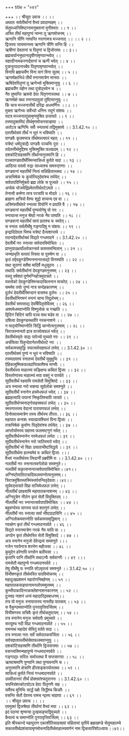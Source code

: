 +++
title = "०४२"

+++
।। श्रीसूत उवाच ।। ।।  
अथातः सर्वतीर्थानां वैभवं प्रवदाम्यहम् ।।  
सेतुमध्यनिविष्टानामनुक्तानां मुनीश्वराः ।। १ ।।  
अस्ति तीर्थं महापुण्यं नाम्ना तु ऋणमोचनम् ।।  
ऋणानि त्रीणि नश्यन्ति नराणामत्र मज्जनात् ।। ।। २ ।।  
द्विजस्य जायमानस्य ऋणानि त्रीणि सन्ति हि ।।  
ऋषीणां देवतानां च पितॄणां च द्विजोत्तमाः ।। ३।।  
ब्रह्मचर्याननुष्ठानादृषीणामृणवान्भवेत् ।।  
यज्ञादीनामकरणाद्देवानां च ऋणी भवेत् ।। ४ ।।  
पुत्रानुत्पादनाच्चैव पितृणामृणवान्भवेत् ।।  
विनापि ब्रह्मचर्येण विना यागं विना सुतम् ।। ५ ।।  
ऋणमोक्षाभिधे तीर्थे स्नानमात्रेण मानवाः ।।  
ऋषिदेवपितॄणां तु ऋणेभ्यो मुक्तिमाप्नुयुः ।। ६ ।।  
ब्रह्मचर्येण यज्ञेन तथा पुत्रोद्भवेन च ।।  
नैव तुष्यन्ति ऋषयो देवाः पितृगणास्तथा ।। ७ ।।  
ऋणमोक्षे यथा स्नानादतुलां तुष्टिमाप्नुयुः ।।  
किं चात्र मज्जनात्तीर्थे दरिद्रा अधमर्णिनः ।। ८ ।।  
मुक्ता ऋणेभ्यः सर्वेभ्यो धनिनः स्युर्न संशयः ।।  
यदत्र मज्जनात्पुंसामृणमुक्तिः प्रजायते ।। ९ ।।  
तस्मादुक्तमिदं तीर्थमृणमोचनसञ्ज्ञया ।।  
अतोऽत्र ऋणिभिः सर्वैः स्नातव्यं तद्विमुक्तये ।। 3.1.42.१० ।।  
एतत्तीर्थसमं तीर्थं न भूतं न भविष्यति ।।  
पाण्डवैः कृतमप्यत्र तीर्थमस्त्यपरं महत् ।। ११ ।।  
यत्रेष्टं धर्मपुत्राद्यैः पाण्डवैः पञ्चभिः पुरा ।।  
तदेतत्तीर्थमुद्दिश्य भुक्तिमुक्ति फलप्रदम् ।। १२ ।।  
दशकोटिसहस्राणि तीर्थान्यनुत्तमानि हि ।।  
पञ्चपाण्डवतीर्थेस्मिन्सान्निध्यं कुर्वते सदा ।। १३ ।।  
आदित्पा वसवो रुद्राः साध्याश्च समरुद्गणाः ।।  
पाण्डवानां महातीर्थे नित्यं सन्निहितास्तथा ।। १४ ।।  
अत्राभिषेकं यः कुर्यात्पितृदेवांश्च तर्पयेत् ।।  
सर्वपापविनिर्मुक्तो ब्रह्म लोके स पूज्यते ।। १५ ।।  
अप्येकं भोजयेद्विप्रमेतत्तीर्थतटेऽमले ।।  
तेनासौ कर्मणा त्वत्र परत्रापि च मोदते ।। १६ ।।  
ब्राह्मणः क्षत्रियो वैश्यः शूद्रो वाप्यन्य एव वा ।।  
अस्मिंस्तीर्थवरे स्नात्वा वियोनिं न प्रयाति वै ।। १७ ।।  
पाण्डवानां महातीर्थे पुण्ययोगेषु यो नरः ।।  
स्नायात्स मनुज श्रेष्ठो नरकं नैव पश्यति ।। १८ ।।  
पाण्डवानां महातीर्थं सायं प्रातश्च यः स्मरेत्।।  
स स्नातः सर्वतीर्थेषु गङ्गादिषु न संशयः ।। १९ ।।  
इन्द्रादिदेवता भिश्च यत्रेष्टं दैत्यशान्तये ।।  
तदन्यद्देवतीर्थाख्यं विद्यते गन्धमादने ।। 3.1.42.२० ।।  
देवतीर्थे नरः स्नात्वा सर्वपापविमोचितः ।।  
प्राप्नुयादक्षयाँल्लोकान्सर्व कामसमन्वितान् ।। २१ ।।  
जन्मप्रभृति यत्पापं स्त्रिया वा पुरुषेण वा ।।  
कृतं तद्देवकुण्डेस्मिन्स्नानात्सद्यो विनश्यति ।। २२ ।।  
यथा सुराणां सर्वेषा मादिर्वै मधुसूदनः ।।  
तथादिः सर्वतीर्थानां देवकुण्डमनुत्तमम् ।। २३ ।।  
यस्तु वर्षशतं पूर्णमग्निहोत्रमुपासते ।।  
यस्त्वेको देवकुण्डेस्मिन्कदाचित्स्नान माचरेत् ।। २४ ।।  
सममेव तयोः पुण्यं नात्र सन्देहकारणम् ।।  
दुर्लभं देवतीर्थेस्मिन्दानं वासश्च दुर्लभः ।। २५ ।।  
देवतीर्थाभिगमनं स्नानं चाप्य तिदुर्लभम्।।  
देवतीर्थं समासाद्य देवर्षिपितृसेवितम् ।। २६ ।।  
अश्वमेधमवाप्नोति विष्णुलोकं च गच्छति ।।  
द्विदिनं त्रिदिनं चापि पञ्च वाथ षडेव वा ।। २७ ।।  
उषित्वा देवकुण्डस्थतीरे नरकनाशने ।।  
न मातृयोनिमाप्नोति सिद्धिं चाप्नोत्यनुत्तमाम् ।। २८ ।।  
त्रिरात्रस्नानतो ह्यत्र वाजपेयफलं भवेत् ।।  
देवतीर्थस्मृतेः सद्यः पापेभ्यो मुच्यते नरः ।। २९ ।।  
अर्चयित्वा पितॄन्देवानेतत्तीर्थतटे नरः ।।  
सर्वकामसमृद्धिः स्यात्सर्वयज्ञफलं लभेत् ।। 3.1.42.३० ।।  
एतत्तीर्थसमं पुण्यं न भूतं न भविष्यति ।।  
तस्मादवश्यं स्नातव्यं देवतीर्थे मुमुक्षुभिः ।। ३१ ।।  
ऐहिकामुष्मिकफलप्राप्तिकामैश्च मानवैः ।।  
देवतीर्थस्य माहात्म्यं सङ्क्षिप्य कथितं द्विजाः ।। ३२ ।।  
विस्तरेणास्य माहात्म्यं मया वक्तुं न पार्य्यते ।।  
सुग्रीवतीर्थं वक्ष्यामि रामसेतौ विमुक्तिदे ।। ३३ ।।  
अत्र स्नात्वा नरो भक्त्या सूर्यलोकं समश्नुते ।।  
सुग्रीवतीर्थे स्नानेन हयमेधफलं भवेत् ।। ३४ ।।  
ब्रह्महत्यादि पापानां निष्कृतिश्चापि जायते ।।  
सुग्रीवतीर्थगमनाद्गोसहस्रफलं लभेत् ।। ३५ ।।  
स्मरणात्तस्य वेदानां पारायणफलं लभेत् ।।  
दिनोपवासमात्रेण तस्य तीर्थस्य तीरतः.।। ३६ ।।  
महापात कनाशः स्यात्प्रायश्चित्तं विना द्विजाः ।।  
तत्राभिषेकं कुर्वाणः पितृदेवांश्च तर्पयेत् ।। ३७ ।।  
आप्तोर्यामस्य यज्ञस्य फलमष्टगुणं भवेत् ।।  
सुग्रीवतीर्थस्नानेन नरमेधफलं लभेत ।। ३९ ।।  
सुग्रीवतीर्थस्नानेन नरो जातिस्मरो भवेत् ।।  
सुग्रीवतीर्थं भो विप्राः प्रयाताभीष्टसिद्धये ।। ३९ ।।  
सुग्रीवतीर्थमा हात्म्यमेवं वः कथितं द्विजाः ।।।  
वैभवं नलतीर्थस्य त्विदानीं प्रब्रवीमि वः ।। 3.1.42.४० ।।।  
नलतीर्थे नरः स्नानात्स्वर्गलोकं समश्नुते।।  
नलतीर्थे सकृत्सनानात्सर्वपापाविमोचितः।।४१।।  
अग्निष्टोमातिरात्रादिफलमाप्नोत्यनुत्तमम्।।  
त्रिरात्रमुषितस्तस्मिंस्तर्पयन्पितृदेवताः।।४२।।  
सूर्यवद्भासते विप्रा वाजिमेधफलं लभेत् ।।  
नीलतीर्थं प्रवक्ष्यामि महापातकनाशनम् ।। ४३ ।।  
अग्निपुत्रेण नीलेन कृतं सेतौ विमुक्तिदम् ।।  
नीलतीर्थे नरः स्नानात्सर्वपापविमोचितः ।। ४४ ।।  
बहुवर्ण्यस्य यागस्य फलं शतगुणं लभेत् ।।  
नीलतीर्थे नरः स्नात्वा सर्वा भीष्टप्रदायिनि ।। ४५ ।।  
अग्निलोकमवाप्नोति सर्वकामसमृद्धिमान् ।।  
गवाक्षेण कृतं तीर्थं गन्धमादनपर्वते ।। ४६ ।।  
विद्यते स्नानमात्रेण नरकं नैव याति सः ।।  
अगदेन कृतं तीर्थमस्ति सेतौ विमुक्तिदे ।। ४७ ।।  
अत्र स्नानेन मनुजो देवेन्द्रत्वं समश्नुते ।।।  
गजेन गवयेनात्र शरभेण महौजसा ।। ४८ ।।  
कुमुदेन हरेणापि पनसेन बलीयसा ।।  
कृतानि यानि तीर्थानि तथाऽन्यैः सर्ववानरैः ।। ४९ ।।।  
रामसेतौ महापुण्ये गन्धमादनपर्वते ।।  
तेषु तीर्थेषु यः स्नाति सोऽमृतत्वं समश्नुते ।। 3.1.42.५० ।।  
विभीषणकृतं तीर्थमस्ति पापविमोचनम् ।।  
महादुःखप्रशमनं महारोगनिबर्हणम् ।। ५१ ।।  
महापातकसङ्घानामनलोपममुत्तमम् ।।  
कुम्भीपाकादिनरकक्लेशनाशनकारणम् ।। ५२ ।।  
दुःस्वप्र नाशनं धन्यं महादारिद्र्यबाधनम्।।  
तत्र यो मनुजः स्नायात्तस्य नास्तीह पातकम् ।। ५३ ।।  
स वैकुण्ठमवाप्नोति पुनरावृत्तिवर्जितम् ।।  
विभीषणस्य सचिवैः कृतं तीर्थचतुष्टयम् ।। ५४ ।।  
तत्र स्नानेन मनुजः सर्वपापैः प्रमुच्यते ।।  
सरयूश्च नदी विप्रा गन्धमादनपर्वते ।। ५५ ।।  
रामनाथं महादेवं सेवितुं वर्तते सदा ।।  
तत्र स्नात्वा नराः सर्वे सर्वपातकवर्जिताः ।। ५६ ।।  
सर्वयज्ञतपस्तीर्थसेवाफलमवाप्नुयुः ।।  
दशकोटिसहस्राणि तीर्थानि द्विजसत्तमाः ।। ५७ ।।  
वसन्त्यस्मिन्महापुण्ये गन्धमादनपर्वते ।।  
गङ्गाद्याः सरितः सर्वास्तथा वै सप्तसागराः ।। ५८ ।।  
ऋष्याश्रमाणि पुण्यानि तथा पुण्यवनानि च ।।  
अनुत्तमानि क्षेत्राणि हीरशङ्करयोस्तथा ।। ५९ ।।  
सान्निध्यं कुर्वते नित्यं गन्धमादनपर्वते ।।  
उपवीतान्तरं तीर्थं प्रोक्तवांश्चतुराननः ।। 3.1.42.६० ।।  
त्रयस्त्रिंशत्कोट्योऽत्र देवाः पितृगणैः सह ।।  
सर्वैश्च मुनिभिः सार्द्धं यक्षैः सिद्धैश्च किन्नरैः ।।  
वसन्ति सेतौ देवस्य रामच न्द्रस्य चाज्ञया ।। ६१ ।।  
।। श्रीसूत उवाच ।। ।।  
एवमुक्तं द्विजश्रेष्ठा तीर्थानां वैभवं मया ।। ६२ ।।  
इदं पठन्वा शृण्वन्वा दुःखसङ्घाद्विमुच्यते ।।  
कैवल्यं च समाप्नोति पुनरावृत्तिवर्जितम् ।। ६३ ।।  
इति श्रीस्कान्दे महापुराण एकाशीतिसाहस्र्यां संहितायां तृतीये ब्रह्मखण्डे सेतुमाहात्म्ये सकलतीर्थप्रशंसायामृणमोचनादितीर्थमाहात्म्यवर्णनं नाम द्विचत्वारिंशोऽध्यायः।।४२।।
